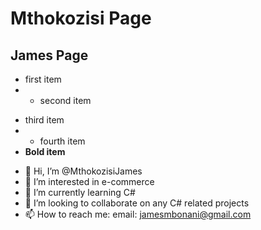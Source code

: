 # Mthokozisi Page
## James Page
- first item
- - second item
* third item
* * fourth item
* **Bold item**
- 👋 Hi, I’m @MthokozisiJames
- 👀 I’m interested in e-commerce
- 🌱 I’m currently learning C#
- 💞️ I’m looking to collaborate on any C# related projects
- 📫 How to reach me: email: jamesmbonani@gmail.com



<!---
MthokozisiJames/MthokozisiJames is a ✨ special ✨ repository because its `README.md` (this file) appears on your GitHub profile.
You can click the Preview link to take a look at your changes.
--->
